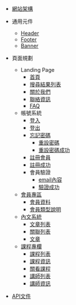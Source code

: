 * [網站架構](Pages/structure.md)

* 通用元件
  * [Header](Pages/components/header.md)
  * [Footer](Pages/components/footer.md)
  * [Banner](Pages/components/banner.md)

* 頁面規劃
  * Landing Page
    * [首頁](Pages/layout/homepage/default.md)
    * [搜尋結果列表](Pages/layout/homepage/searchresult.md)
    * [關於我們](Pages/layout/homepage/aboutus.md)
    * [聯絡資訊](Pages/layout/homepage/contactus.md)
    * [FAQ](Pages/layout/homepage/faq.md)
  * 帳號系統
    * [登入](Pages/layout/account/login.md)
    * [登出](Pages/layout/account/logout.md)
    * [忘記密碼](Pages/layout/account/forgetpw.md)
      * [重設密碼](Pages/layout/account/resetpw.md)
      * [重設密碼成功](Pages/layout/account/resetsuccess.md)
    * [註冊會員](Pages/layout/account/signup.md)
    * [註冊成功](Pages/layout/account/signup-success.md)
    * 會員驗證
      * [email內容](Pages/layout/account/vertifyemail.md)
      * [驗證成功](Pages/layout/account/vertifysuccess.md)
  * [會員專區](Pages/layout/mamber/mamberarea.md)
    * [會員資料](Pages/layout/mamber/mamberinfo.md)
    * [會員類型說明](Pages/layout/mamber/mambertype.md)
  * [內文系統](Pages/layout/content/article-system.md)
    * [文章列表](Pages/layout/content/article-list.md)
    * [關聯列表](Pages/layout/content/related-article.md)
    * [文章](Pages/layout/content/article.md)
  * [課程專欄](Pages/layout/course/course-system.md)
    * [課程列表](Pages/layout/course/course-list.md)
    * [課程資訊](Pages/layout/course/course-info.md)
    * [關看課程](Pages/layout/course/watch-course.md)
    * [講師列表](Pages/layout/course/mentor-list.md)
    * [講師資訊](Pages/layout/course/mentor-info.md)

* [API文件](Pages/api.md)